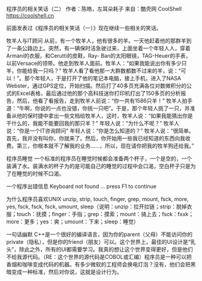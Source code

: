 程序员的相关笑话（二）
作者：陈皓，左耳朵耗子
来自：酷壳网 CoolShell https://coolshell.cn

前面发表过《程序员的相关笑话（一）》现在继续一些相关的笑话。

牧羊人与IT顾问
从前，有一个牧羊人，他有很多的羊。一天他赶着他的那群羊到了一条公路边上。突然，有一辆保时洁急驶过来，上面坐着一个年轻人人，穿着Armani的衣服，和Cerutti的皮鞋，Ray- Ban的太阳眼镜，TAG-Heuer的手表，以前Versace的领带。他走到牧羊人面前。牧羊人：“如果我能说出你有多少只羊，你能给我一只吗？” 牧羊人看了看他那一大群数都数不过来的羊，说：“可以！”。那个年轻人，于是打开了他的笔记本电脑，接上手机，进入了NASA Webster，通过GPS定位，开始扫描。然后打了40多页充满各位对数微积分的公式的Excel表格，最后通过他的那个高科技迷你打印机打出了150多页的分析报告，然后，他看了看报告，走到牧羊人前说：“你一共有1586只羊！” 牧羊人拍手道：“牛啊，你说的一点也没错，你挑一只吧”。于是，那个年轻人挑了一只，并准备从他的保时捷中拿出一些文档给牧羊人，这时，牧羊人说：“如果我能猜出你是干什么的，我能不能要回我的那只羊？” 年轻人说：“为什么不呢？” 牧羊人说：“你是一个IT咨询顾问” 年轻人说：“你是怎么知道的？” 牧羊人说：“很简单。首先，我并没有叫你，你就来了。然后，你开始用一些我已经知道的东西向我收费。第三，你根本就不了解我的业务……，所以，现在请你把我的牧羊狗还给我。”

程序员睡觉
一个标准的程序员在睡觉时候都会准备两个杯子，一个是空的，一个装满了水。装满水的杯子为的是可能自己的睡觉的过程中会口渴，空白杯子只是为了在睡觉的时候不口渴。

一个程序出错信息
Keyboard not found … press F1 to continue

为什么程序员喜欢UNIX
unzip, strip, touch, finger, grep, mount, fsck, more, yes, fsck, fsck, fsck, umount, sleep（说明：unzip：拉开拉链；strip：脱掉衣服；touch：抚摸；finger：手指；grep：摸索；mount：骑上去；fsck：fxxk；more：更多；yes：爽；umount：下来；sleep：睡觉）

一句话幽默
C++是一个很好的编译语言，因为你的parent（父母）不能访问你的private（隐私），但是你的friend（朋友）可以。这个世界上，最佳的UI设计是“乳头”，除此之外，所有的UI都需要学习。我真的想让这个世界变得更好，但是他们不给我源代码。（RE：这个世界的源代码是COBOL或汇编）程序员是一种可以把香烟和咖啡变成代码的机器。有多少微软的工程师会换电灯泡？没有，他们会把黑暗变成一种标准，然后对你说，这就是设计行为。